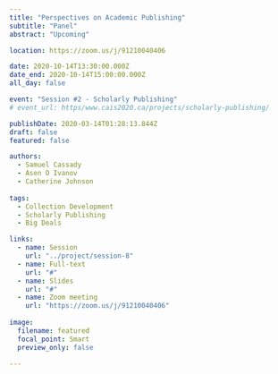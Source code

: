 ```yaml
---
title: "Perspectives on Academic Publishing"
subtitle: "Panel"
abstract: "Upcoming"

location: https://zoom.us/j/91210040406

date: 2020-10-14T13:30:00.000Z
date_end: 2020-10-14T15:00:00.000Z
all_day: false

event: "Session #2 - Scholarly Publishing"
# event_url: https/www.cais2020.ca/projects/scholarly-publishing/

publishDate: 2020-03-14T01:28:13.844Z
draft: false
featured: false

authors:
  - Samuel Cassady
  - Asen O Ivanov
  - Catherine Johnson
  
tags:
  - Collection Development
  - Scholarly Publishing
  - Big Deals

links:
  - name: Session
    url: "../project/session-8"
  - name: Full-text
    url: "#"
  - name: Slides
    url: "#"
  - name: Zoom meeting
    url: "https://zoom.us/j/91210040406"
  
image:
  filename: featured
  focal_point: Smart
  preview_only: false
  
---
```

